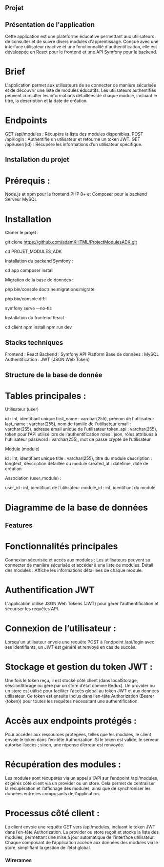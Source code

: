 ## Projet 

## Présentation de l'application
Cette application est une plateforme éducative permettant aux utilisateurs de consulter et de suivre divers modules d'apprentissage. Conçue avec une interface utilisateur réactive et une fonctionnalité d'authentification, elle est développée en React pour le frontend et une API Symfony pour le backend.

# Brief
L'application permet aux utilisateurs de se connecter de manière sécurisée et de découvrir une liste de modules éducatifs. Les utilisateurs authentifiés peuvent consulter les informations détaillées de chaque module, incluant le titre, la description et la date de création.

# Endpoints

GET /api/modules : Récupère la liste des modules disponibles.
POST /api/login : Authentifie un utilisateur et retourne un token JWT.
GET /api/user/{id} : Récupère les informations d’un utilisateur spécifique.

## Installation du projet

# Prérequis : 

Node.js et npm pour le frontend
PHP 8+ et Composer pour le backend
Serveur MySQL 

# Installation

Cloner le projet :


git clone https://github.com/adamKHTML/ProjectModulesADK.git 

cd PROJET_MODULES_ADK

Installation du backend Symfony :

cd app
composer install

Migration de la base de données :

php bin/console doctrine:migrations:migrate

 php bin/console d:f:l    

symfony serve --no-tls

Installation du frontend React :

cd client
npm install
npm run dev

## Stacks techniques
Frontend : React
Backend : Symfony API Platform
Base de données : MySQL
Authentification : JWT (JSON Web Token)

## Structure de la base de donnée  

# Tables principales : 

Utilisateur (user)

id : int, identifiant unique
first_name : varchar(255), prénom de l'utilisateur
last_name : varchar(255), nom de famille de l'utilisateur
email : varchar(255), adresse email unique de l'utilisateur
token_api : varchar(255), token pour l’API utilisé lors de l'authentification
roles : json, rôles attribués à l'utilisateur
password : varchar(255), mot de passe crypté de l’utilisateur


Module (module)

id : int, identifiant unique
title : varchar(255), titre du module
description : longtext, description détaillée du module
created_at : datetime, date de création

Association (user_module) : 

user_id : int, identifiant de l’utilisateur
module_id : int, identifiant du module


# Diagramme de la base de données


## Features 

# Fonctionnalités principales

Connexion sécurisée et accès aux modules : Les utilisateurs peuvent se connecter de manière sécurisée et accéder à une liste de modules.
Détail des modules : Affiche les informations détaillées de chaque module.

# Authentification JWT
L'application utilise JSON Web Tokens (JWT) pour gérer l'authentification et sécuriser les requêtes API.

# Connexion de l’utilisateur :

Lorsqu'un utilisateur envoie une requête POST à l’endpoint /api/login avec ses identifiants, un JWT est généré et renvoyé en cas de succès.

# Stockage et gestion du token JWT :

Une fois le token reçu, il est stocké côté client (dans localStorage, sessionStorage ou géré par un store d’état comme Redux).
Un provider ou un store est utilisé pour faciliter l'accès global au token JWT et aux données utilisateur.
Ce token est ensuite inclus dans l’en-tête Authorization (Bearer {token}) pour toutes les requêtes nécessitant une authentification.

# Accès aux endpoints protégés :

Pour accéder aux ressources protégées, telles que les modules, le client envoie le token dans l’en-tête Authorization.
Si le token est valide, le serveur autorise l’accès ; sinon, une réponse d’erreur est renvoyée.

# Récupération des modules : 
Les modules sont récupérés via un appel à l’API sur l’endpoint /api/modules, et gérés côté client via un provider ou un store. Cela permet de centraliser la récupération et l’affichage des modules, ainsi que de synchroniser les données entre les composants de l’application.

# Processus côté client :
Le client envoie une requête GET vers /api/modules, incluant le token JWT dans l’en-tête Authorization.
Le provider ou store reçoit et stocke la liste des modules, permettant une mise à jour automatique de l'interface utilisateur.
Chaque composant de l’application accède aux données des modules via le store, simplifiant la gestion de l’état global.

### Wirerames 






